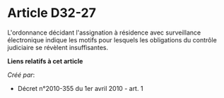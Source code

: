 # Article D32-27

L'ordonnance décidant l'assignation à résidence avec surveillance électronique indique les motifs pour lesquels les
obligations du contrôle judiciaire se révèlent insuffisantes.

**Liens relatifs à cet article**

_Créé par_:

  - Décret n°2010-355 du 1er avril 2010 - art. 1
